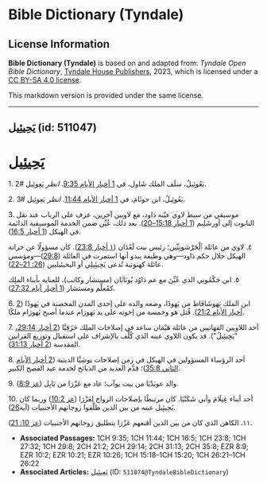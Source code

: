 # Bible Dictionary (Tyndale)

## License Information

**Bible Dictionary (Tyndale)** is based on and adapted from: _Tyndale Open Bible Dictionary_, [Tyndale House Publishers](https://tyndaleopenresources.com/), 2023, which is licensed under a [CC BY-SA 4.0 license](https://creativecommons.org/licenses/by-sa/4.0/legalcode.en).

This markdown version is provided under the same license.



--------------------------------

## يَحِيئِيل (id: 511047)

يَحِيئِيل
=========

1\. يَعُوئِيلُ، سلَف الملك شَاول، في [1 أخبار الأيام 9:35](https://ref.ly/1Chr9:35). *انظر* يَعِوئِيل \#2.

2\. يَعُوئِيلُ، ابن حوثَامَ، في [1 أخبار الأيام 11:44](https://ref.ly/1Chr11:44). *انظر* يَعِوئِيل \#3.

3\. موسيقي من سبط لاوي عيّنه دَاود، مع لاويين آخرين، عزف على الرباب عند نقل التابوت إلى أورشَلِيم ([1 أخبار 15:18–20](https://ref.ly/1Chr15:18-1Chr15:20)). بعد ذلك، عُيِّن ضمن الخدمة الموسيقية الدائمة في الهيكل ([1 أخبار 16:5](https://ref.ly/1Chr16:5)).

٤. لاوي من عائلة ٱلْجَرْشونِيِّين؛ رئيس بيت لَعْدَان ([١ أخبار 23:8](https://ref.ly/1Chr23:8)). كان مسؤولًا عن خزانة الهيكل خلال حكم دَاود—وهي وظيفة يبدو أنها استمرت في العائلة ([29:8](https://ref.ly/1Chr29:8))—ومؤسس عائلة كهنوتية تُدعى يَحِيئِيلِي أو اليحيئيليين ([26: 21–22](https://ref.ly/1Chr26:21-1Chr26:22)).

٥. ابن حَكْمُونِي الذي عُيِّنَ مع عم دَاوُد يُونَاثَان (مستشار وكاتب)، للعناية بأبناء الملِك كمُعلِّم ومستشار ([1 أخبار أيام 27:32](https://ref.ly/1Chr27:32)).

6\. ابن الملك يَهوشَافَاط من يَهوذَا، وضعه والده على إحدى المدن المحصنة في يَهوذَا ([2 أخبار الأيام 21:2](https://ref.ly/2Chr21:2)). قُتل هو وخمسة من إخوته على يد يَهورَام عندما أصبح يَهورَام ملكًا.

7\. أحد اللاويين القهاتيين من عائلة هَيْمَان ساعد في إصلاحات الملِك حَزَقِيَّا ([2 أخبار 29:14،](https://ref.ly/2Chr29:14) "يَحِيئِيلُ"). قد يكون اللاوي عينه الذي كُلِّف بالإشراف على استقبال وتوزيع القرابين المقدسة ([2 أخبار 31:13](https://ref.ly/2Chr31:13)).

8\. أحد الرؤساء المسؤولين في الهيكل في زمن إصلاحات يوشِيَّا الدينية ([2 أخبار الأيام الثاني 35:8](https://ref.ly/2Chr35:8))؛ قدَّم العديد من الذبائح لخدمة عيد الفصح الكبير.

9\. والد عوبَدْيَا من بيت يوآب؛ عاد مع عَزْرَا من بَابِل ([عز 8:9](https://ref.ly/Ezra8:9)).

10\. أحد أبناء عِيلَامَ وأبي شَكَنْيَا. كان مرتبطًا بإصلاحات الزواج لعَزْرَا ([عز 10:2](https://ref.ly/Ezra10:2)) وربما كان يَحِيئِيل عينه من بين الذين طلَّقوا زوجاتهم الأجنبيات (آية[26](https://ref.ly/Ezra10:26)).

١١. الكاهن الذي كان من بين الذين أقنعهم عَزْرَا بتطليق زوجاتهم الأجنبيات ([عز 10: 21](https://ref.ly/Ezra10:21)).

* **Associated Passages:** 1CH 9:35; 1CH 11:44; 1CH 16:5; 1CH 23:8; 1CH 27:32; 1CH 29:8; 2CH 21:2; 2CH 29:14; 2CH 31:13; 2CH 35:8; EZR 8:9; EZR 10:2; EZR 10:21; EZR 10:26; 1CH 15:18–1CH 15:20; 1CH 26:21–1CH 26:22
* **Associated Articles:** يَعِيئِيل (ID: `511074@TyndaleBibleDictionary`)

